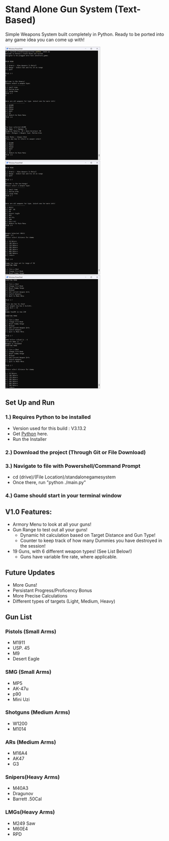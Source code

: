 # Stand Alone Gun System (Text-Based)
Simple Weapons System built completely in Python. Ready to be ported into any game idea you can come up with!

<p float="left">
  <img src="Resources/MainMenu.png" width="300" />
  <img src="Resources/Range Menu.png" width="300" /> 
  <img src="Resources/Shooting.png" width="300" />
</p>

## Set Up and Run
### 1.) Requires Python to be installed
  - Version used for this build : V3.13.2
  - Get [Python](https://www.python.org/downloads/) here.
  - Run the Installer

### 2.) Download the project (Through Git or File Download)

### 3.) Navigate to file with Powershell/Command Prompt
  - cd (drive)/(File Location)/standalonegamesystem
  - Once there, run "python ./main.py"
### 4.) Game should start in your terminal window

## V1.0 Features:
- Armory Menu to look at all your guns!
- Gun Range to test out all your guns!
  - Dynamic hit calculation based on Target Distance and Gun Type!
  - Counter to keep track of how many Dummies you have destroyed in the session!
- 19 Guns, with 6 different weapon types! (See List Below!)
  - Guns have variable fire rate, where applicable. 

## Future Updates
- More Guns!
- Persistant Progress/Proficency Bonus
- More Precise Calculations
- Different types of targets (Light, Medium, Heavy)

## Gun List
### Pistols (Small Arms)
- M1911
- USP. 45
- M9
- Desert Eagle

### SMG (Small Arms)
- MP5
- AK-47u
- p90
- Mini Uzi

### Shotguns (Medium Arms)
- W1200
- M1014

### ARs (Medium Arms)
- M16A4
- AK47
- G3

### Snipers(Heavy Arms)
- M40A3
- Dragunov
- Barrett .50Cal

### LMGs(Heavy Arms)
- M249 Saw
- M60E4
- RPD
